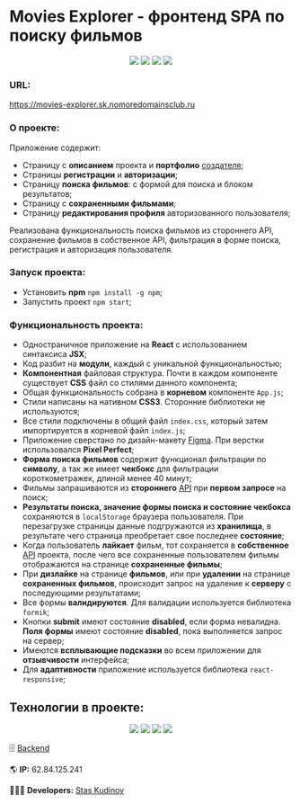 # Movies Explorer - фронтенд SPA по поиску фильмов

<p align="center">
  <img src="https://img.shields.io/badge/node.js-v16.16.0-green">
  <img src="https://img.shields.io/badge/react-v18.2.0-blue">
  <img src="https://img.shields.io/badge/react--router-v5.2.1-orange">
  <img src="https://img.shields.io/badge/formik-v2.2.9-purple">
</p>

### URL:
https://movies-explorer.sk.nomoredomainsclub.ru

### О проекте:
Приложение содержит:
 - Страницу с __описанием__ проекта и __портфолио__ [создателя](https://github.com/StasKudinow);
 - Страницы __регистрации__ и __авторизации__;
 - Страницу __поиска фильмов__: с формой для поиска и блоком результатов;
 - Страницу с __сохраненными фильмами__;
 - Страницу __редактирования профиля__ авторизованного пользователя;
 
Реализована функциональность поиска фильмов из стороннего API, сохранение фильмов в собственное API,
фильтрация в форме поиска, регистрация и авторизация пользователя. 

### Запуск проекта:
* Установить __npm__ `npm install -g npm`;
* Запустить проект `npm start`;

### Функциональность проекта:
* Одностраничное приложение на __React__ с использованием синтаксиса __JSX__;
* Код разбит на __модули__, каждый с уникальной функциональностью;
* __Компонентная__ файловая структура. Почти в каждом компоненте существует __CSS__ файл со стилями данного компонента;
* Общая функциональность собрана в __корневом__ компоненте `App.js`;
* Стили написаны на нативном __CSS3__. Сторонние библиотеки не используются;
* Все стили подключены в общий файл `index.css`, который затем импортируется в корневой файл `index.js`;
* Приложение сверстано по дизайн-макету [Figma](https://disk.yandex.ru/d/Ek4uIDwolOYXIQ). При верстки использовался __Pixel Perfect__;
* __Форма поиска фильмов__ содержит функционал фильтрации по __символу__, а так же имеет __чекбокс__ для фильтрации короткометражек, длиной менее 40 минут;
* Фильмы запрашиваются из __стороннего__ [API](https://api.nomoreparties.co/beatfilm-movies) при __первом запросе__ на поиск;
* __Результаты поиска, значение формы поиска и состояние чекбокса__ сохраняются в `localStorage` браузера пользователя. При перезагрузке страницы данные подгружаются из __хранилища__, в результате чего страница преобретает свое последнее __состояние__; 
* Когда пользователь __лайкает__ фильм, тот сохраняется в __собственное__ [API](https://github.com/StasKudinow/movies-explorer-api) проекта, после чего все сохраненные пользователем фильмы отображаются на странице __сохраненные фильмы__;
* При __дизлайке__ на странице __фильмов__, или при __удалении__ на странице __сохраненных фильмов__, происходит запрос на удаление к __серверу__ с последующими результатами;
* Все формы __валидируются__. Для валидации используется библиотека `formik`;
* Кнопки __submit__ имеют состояние __disabled__, если форма невалидна. __Поля формы__ имеют состояние __disabled__, пока выполняется запрос на сервер;
* Имеются __всплывающие подсказки__ во всем приложении для __отзывчивости__ интерфейса;
* Для __адаптивности__ приложение используется библиотека `react-responsive`;

## Технологии в проекте:
<p align="center">
  <img src="https://img.shields.io/badge/JavaScript-black?style=for-the-badge&logo=JavaScript&logoColor=yellow"/>
  <img src="https://img.shields.io/badge/React-black?style=for-the-badge&logo=React&logoColor=blue"/>
  <img src="https://img.shields.io/badge/CSS3-black?style=for-the-badge&logo=CSS3&logoColor=blue"/>
  <img src="https://img.shields.io/badge/npm-black?style=for-the-badge&logo=npm&logoColor=red"/>
</p>

🗄️ [Backend](https://github.com/StasKudinow/movies-explorer-api)

🌎 __IP:__ 62.84.125.241

🦸🏻‍♂️ __Developers:__ [Stas Kudinov](https://github.com/StasKudinow)
